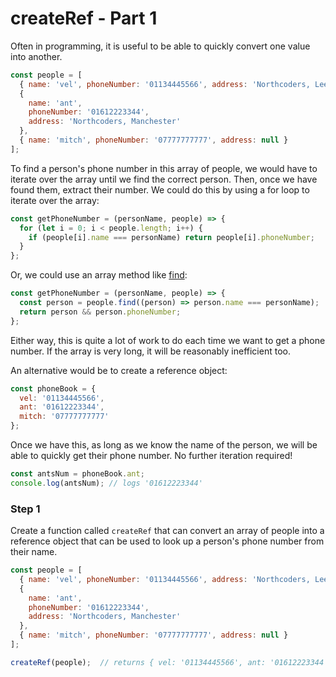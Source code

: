 # createRef - Part 1

Often in programming, it is useful to be able to quickly convert one value into another.

```js
const people = [
  { name: 'vel', phoneNumber: '01134445566', address: 'Northcoders, Leeds' },
  {
    name: 'ant',
    phoneNumber: '01612223344',
    address: 'Northcoders, Manchester'
  },
  { name: 'mitch', phoneNumber: '07777777777', address: null }
];
```

To find a person's phone number in this array of people, we would have to iterate over the array until we find the correct person. Then, once we have found them, extract their number. We could do this by using a for loop to iterate over the array:

```js
const getPhoneNumber = (personName, people) => {
  for (let i = 0; i < people.length; i++) {
    if (people[i].name === personName) return people[i].phoneNumber;
  }
};
```

Or, we could use an array method like [find](https://developer.mozilla.org/en-US/docs/Web/JavaScript/Reference/Global_Objects/Array/find):

```js
const getPhoneNumber = (personName, people) => {
  const person = people.find((person) => person.name === personName);
  return person && person.phoneNumber;
};
```

Either way, this is quite a lot of work to do each time we want to get a phone number. If the array is very long, it will be reasonably inefficient too.

An alternative would be to create a reference object:

```js
const phoneBook = {
  vel: '01134445566',
  ant: '01612223344',
  mitch: '07777777777'
};
```

Once we have this, as long as we know the name of the person, we will be able to quickly get their phone number. No further iteration required!

```js
const antsNum = phoneBook.ant;
console.log(antsNum); // logs '01612223344'
```

### Step 1

Create a function  called `createRef` that can convert an array of people into a reference object that can be used to look up a person's phone number from their name.

```js
const people = [
  { name: 'vel', phoneNumber: '01134445566', address: 'Northcoders, Leeds' },
  {
    name: 'ant',
    phoneNumber: '01612223344',
    address: 'Northcoders, Manchester'
  },
  { name: 'mitch', phoneNumber: '07777777777', address: null }
];

createRef(people);  // returns { vel: '01134445566', ant: '01612223344', ... };
```

